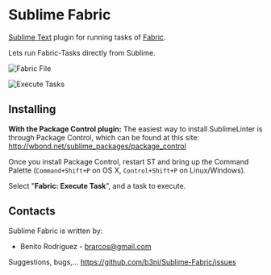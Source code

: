 Sublime Fabric
==============

[Sublime Text](http://www.sublimetext.com/) plugin for running tasks of [Fabric](https://github.com/fabric/fabric). 

Lets run Fabric-Tasks directly from Sublime.

![Fabric File](http://img52.imageshack.us/img52/2306/readetrabajo1001b.png)

![Execute Tasks](http://img824.imageshack.us/img824/974/readetrabajo1002.png)

Installing
----------
**With the Package Control plugin:** The easiest way to install SublimeLinter is through Package Control, which can be found at this site: http://wbond.net/sublime_packages/package_control

Once you install Package Control, restart ST and bring up the Command Palette (`Command+Shift+P` on OS X, `Control+Shift+P` on Linux/Windows).

Select "**Fabric: Execute Task**", and a task to execute.

Contacts
--------

Sublime Fabric is written by:

* Benito Rodriguez - brarcos@gmail.com

Suggestions, bugs,... https://github.com/b3ni/Sublime-Fabric/issues
